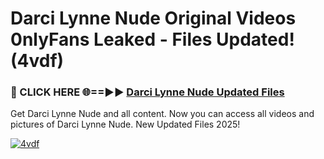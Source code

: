 # Darci Lynne Nude Original Videos 0nlyFans Leaked - Files Updated! (4vdf)

<h3>🔴 CLICK HERE 🌐==►► <a href="https://tinyurl.com/yc6ubb5a" rel="nofollow">Darci Lynne Nude Updated Files</a></h3>

Get Darci Lynne Nude and all content. Now you can access all videos and pictures of Darci Lynne Nude. New Updated Files 2025!

[![4vdf](https://i.imgur.com/7eu0CRL.gif)](https://tinyurl.com/yc6ubb5a)
